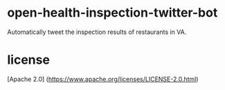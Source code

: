 open-health-inspection-twitter-bot
==================================

Automatically tweet the inspection results of restaurants in VA.

license
=======
[Apache 2.0] (https://www.apache.org/licenses/LICENSE-2.0.html)
